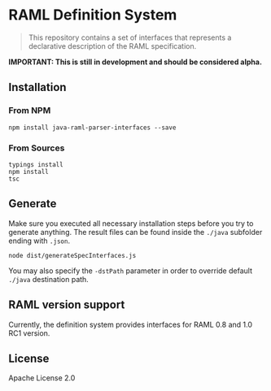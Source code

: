 # RAML Definition System

> This repository contains a set of interfaces that represents a declarative description of the RAML specification.

**IMPORTANT: This is still in development and should be considered alpha.**

## Installation

### From NPM

```
npm install java-raml-parser-interfaces --save
```

### From Sources

```
typings install
npm install
tsc
```

## Generate

Make sure you executed all necessary installation steps before you try to generate anything.
The result files can be found inside the `./java` subfolder ending with `.json`.

```
node dist/generateSpecInterfaces.js
```

You may also specify the `-dstPath` parameter in order to override default `./java` destination path.


## RAML version support

Currently, the definition system provides interfaces for RAML 0.8 and 1.0 RC1 version.

## License

Apache License 2.0
